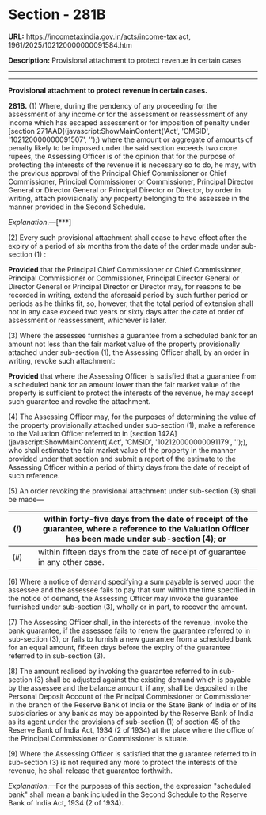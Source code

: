 # Section - 281B

**URL:** https://incometaxindia.gov.in/acts/income-tax act, 1961/2025/102120000000091584.htm

**Description:** Provisional attachment to protect revenue in certain cases

---

****

**Provisional attachment to protect revenue in certain cases.**

**281B.** (1) Where, during the pendency of any proceeding for the assessment of any income or for the assessment or reassessment of any income which has escaped assessment or for imposition of penalty under [section 271AAD](javascript:ShowMainContent\('Act', 'CMSID', '102120000000091507', ''\);) where the amount or aggregate of amounts of penalty likely to be imposed under the said section exceeds two crore rupees, the Assessing Officer is of the opinion that for the purpose of protecting the interests of the revenue it is necessary so to do, he may, with the previous approval of the Principal Chief Commissioner or Chief Commissioner, Principal Commissioner or Commissioner, Principal Director General or Director General or Principal Director or Director, by order in writing, attach provisionally any property belonging to the assessee in the manner provided in the Second Schedule.

_Explanation_.—[***]

(2) Every such provisional attachment shall cease to have effect after the expiry of a period of six months from the date of the order made under sub-section (1) :

**Provided** that the Principal Chief Commissioner or Chief Commissioner, Principal Commissioner or Commissioner, Principal Director General or Director General or Principal Director or Director may, for reasons to be recorded in writing, extend the aforesaid period by such further period or periods as he thinks fit, so, however, that the total period of extension shall not in any case exceed two years or sixty days after the date of order of assessment or reassessment, whichever is later.

(3) Where the assessee furnishes a guarantee from a scheduled bank for an amount not less than the fair market value of the property provisionally attached under sub-section (1), the Assessing Officer shall, by an order in writing, revoke such attachment:

**Provided** that where the Assessing Officer is satisfied that a guarantee from a scheduled bank for an amount lower than the fair market value of the property is sufficient to protect the interests of the revenue, he may accept such guarantee and revoke the attachment.

(4) The Assessing Officer may, for the purposes of determining the value of the property provisionally attached under sub-section (1), make a reference to the Valuation Officer referred to in [section 142A](javascript:ShowMainContent\('Act', 'CMSID', '102120000000091179', ''\);), who shall estimate the fair market value of the property in the manner provided under that section and submit a report of the estimate to the Assessing Officer within a period of thirty days from the date of receipt of such reference.

(5) An order revoking the provisional attachment under sub-section (3) shall be made—

(_i_)|  |  within forty-five days from the date of receipt of the guarantee, where a reference to the Valuation Officer has been made under sub-section (4); or  
---|---|---  
(_ii_)|  |  within fifteen days from the date of receipt of guarantee in any other case.  
  
(6) Where a notice of demand specifying a sum payable is served upon the assessee and the assessee fails to pay that sum within the time specified in the notice of demand, the Assessing Officer may invoke the guarantee furnished under sub-section (3), wholly or in part, to recover the amount.

(7) The Assessing Officer shall, in the interests of the revenue, invoke the bank guarantee, if the assessee fails to renew the guarantee referred to in sub-section (3), or fails to furnish a new guarantee from a scheduled bank for an equal amount, fifteen days before the expiry of the guarantee referred to in sub-section (3).

(8) The amount realised by invoking the guarantee referred to in sub-section (3) shall be adjusted against the existing demand which is payable by the assessee and the balance amount, if any, shall be deposited in the Personal Deposit Account of the Principal Commissioner or Commissioner in the branch of the Reserve Bank of India or the State Bank of India or of its subsidiaries or any bank as may be appointed by the Reserve Bank of India as its agent under the provisions of sub-section (1) of section 45 of the Reserve Bank of India Act, 1934 (2 of 1934) at the place where the office of the Principal Commissioner or Commissioner is situate.

(9) Where the Assessing Officer is satisfied that the guarantee referred to in sub-section (3) is not required any more to protect the interests of the revenue, he shall release that guarantee forthwith.

_Explanation_.—For the purposes of this section, the expression "scheduled bank" shall mean a bank included in the Second Schedule to the Reserve Bank of India Act, 1934 (2 of 1934).